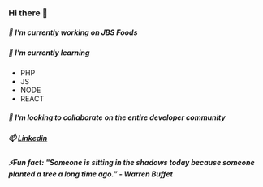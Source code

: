 ### Hi there 👋

##### 🔭 I’m currently working on JBS Foods
##### 🌱 I’m currently learning 
* PHP
* JS
* NODE
* REACT
##### 👯 I’m looking to collaborate on the entire developer community
##### 📫 [Linkedin](https://www.linkedin.com/in/odairpanizzijunior/)
##### ⚡Fun fact: "Someone is sitting in the shadows today because someone planted a tree a long time ago.” - Warren Buffet



<!--
**OdairPanizziJunior/OdairPanizziJunior** is a ✨ _special_ ✨ repository because its `README.md` (this file) appears on your GitHub profile.


Here are some ideas to get you started:

- 🔭 I’m currently working on ...
- 🌱 I’m currently learning ...
- 👯 I’m looking to collaborate on ...
- 🤔 I’m looking for help with ...
- 💬 Ask me about ...
- 📫 How to reach me: ...
- 😄 Pronouns: ...
- ⚡ Fun fact: ...
-->
